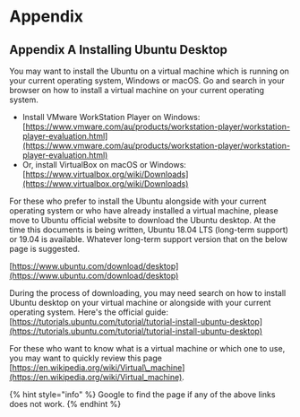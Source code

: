 # Appendix

## Appendix A Installing Ubuntu Desktop

You may want to install the Ubuntu on a virtual machine which is running on your current operating system, Windows or macOS. Go and search in your browser on how to install a virtual machine on your current operating system.

* Install VMware WorkStation Player on Windows: [https://www.vmware.com/au/products/workstation-player/workstation-player-evaluation.html](https://www.vmware.com/au/products/workstation-player/workstation-player-evaluation.html)
* Or, install VirtualBox on macOS or Windows: [https://www.virtualbox.org/wiki/Downloads](https://www.virtualbox.org/wiki/Downloads)

For these who prefer to install the Ubuntu alongside with your current operating system or who have already installed a virtual machine, please move to Ubuntu official website to download the Ubuntu desktop. At the time this documents is being written, Ubuntu 18.04 LTS \(long-term support\) or 19.04 is available. Whatever long-term support version that on the below page is suggested.

[https://www.ubuntu.com/download/desktop](https://www.ubuntu.com/download/desktop)

During the process of downloading, you may need search on how to install Ubuntu desktop on your virtual machine or alongside with your current operating system. Here's the official guide: [https://tutorials.ubuntu.com/tutorial/tutorial-install-ubuntu-desktop](https://tutorials.ubuntu.com/tutorial/tutorial-install-ubuntu-desktop)

For these who want to know what is a virtual machine or which one to use, you may want to quickly review this page [https://en.wikipedia.org/wiki/Virtual\_machine](https://en.wikipedia.org/wiki/Virtual_machine).

{% hint style="info" %}
Google to find the page if any of the above links does not work.
{% endhint %}

